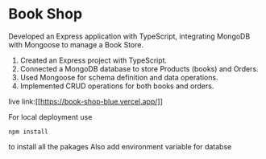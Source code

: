 # Book Shop

Developed an Express application with TypeScript, integrating MongoDB with Mongoose to manage a Book Store.

1. Created an Express project with TypeScript.
2. Connected a MongoDB database to store Products (books) and Orders.
3. Used Mongoose for schema definition and data operations.
4. Implemented CRUD operations for both books and orders.

live link:[[https://book-shop-blue.vercel.app/]]

For local deployment use

```tsx
npm install
```

to install all the pakages
Also add environment variable for databse
